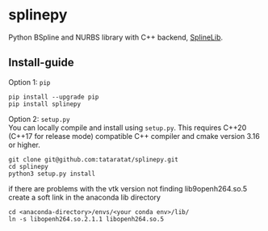 # splinepy
Python BSpline and NURBS library with C++ backend, [SplineLib](https://github.com/SplineLib/SplineLib).


## Install-guide
Option 1: `pip`
```
pip install --upgrade pip
pip install splinepy
```

Option 2: `setup.py`  
You can locally compile and install using `setup.py`.
This requires C++20 (C++17 for release mode) compatible C++ compiler
and cmake version 3.16 or higher.
```
git clone git@github.com:tataratat/splinepy.git
cd splinepy
python3 setup.py install
```

if there are problems with the vtk version not finding lib9openh264.so.5 create a soft link in the anaconda lib
directory
```
cd <anaconda-directory>/envs/<your conda env>/lib/
ln -s libopenh264.so.2.1.1 libopenh264.so.5
```
